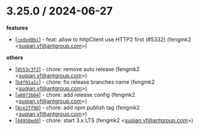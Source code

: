 
3.25.0 / 2024-06-27
==================

**features**
  * [[`ceded0b1`](http://github.com/eggjs/egg/commit/ceded0b1c9217503c5ed9226f96c493d6bd00547)] - feat: allow to httpClient use HTTP2 first (#5332) (fengmk2 <<suqian.yf@antgroup.com>>)

**others**
  * [[`8553c3f2`](http://github.com/eggjs/egg/commit/8553c3f23e423e9f60144b11a484b703fe7c9229)] - chore: remove auto release (fengmk2 <<suqian.yf@antgroup.com>>)
  * [[`b4f01a1c`](http://github.com/eggjs/egg/commit/b4f01a1c6bf006c943c85fce334b81d61f55b7d0)] - chore: fix release branches name (fengmk2 <<suqian.yf@antgroup.com>>)
  * [[`a8073b04`](http://github.com/eggjs/egg/commit/a8073b04fc3821bb23326c6c8b4fd0ccaeb5c200)] - chore: add release config (fengmk2 <<suqian.yf@antgroup.com>>)
  * [[`8ce2ff90`](http://github.com/eggjs/egg/commit/8ce2ff90bfbb9e4580a23ea49a15fdb1c185fbb5)] - chore: add npm publish tag (fengmk2 <<suqian.yf@antgroup.com>>)
  * [[`44950ed8`](http://github.com/eggjs/egg/commit/44950ed82a3ce4d5d4b9028aee98d6650298a552)] - chore: start 3.x LTS (fengmk2 <<suqian.yf@antgroup.com>>)
